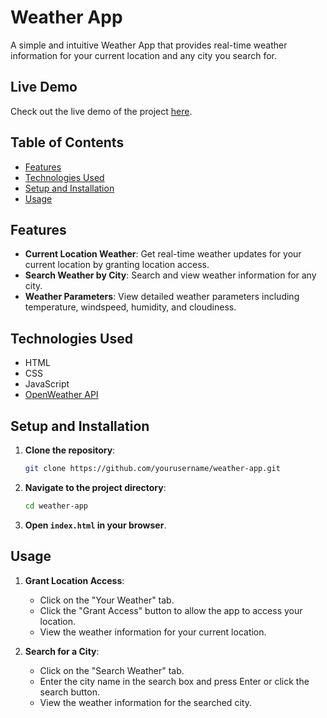 # Weather App

A simple and intuitive Weather App that provides real-time weather information for your current location and any city you search for.

## Live Demo

Check out the live demo of the project [here](https://weatherappts.vercel.app/).

## Table of Contents
- [Features](#features)
- [Technologies Used](#technologies-used)
- [Setup and Installation](#setup-and-installation)
- [Usage](#usage)


## Features

- **Current Location Weather**: Get real-time weather updates for your current location by granting location access.
- **Search Weather by City**: Search and view weather information for any city.
- **Weather Parameters**: View detailed weather parameters including temperature, windspeed, humidity, and cloudiness.

## Technologies Used

- HTML
- CSS
- JavaScript
- [OpenWeather API](https://openweathermap.org/)

## Setup and Installation

1. **Clone the repository**:
    ```bash
    git clone https://github.com/yourusername/weather-app.git
    ```
2. **Navigate to the project directory**:
    ```bash
    cd weather-app
    ```
3. **Open `index.html` in your browser**.

## Usage

1. **Grant Location Access**:
    - Click on the "Your Weather" tab.
    - Click the "Grant Access" button to allow the app to access your location.
    - View the weather information for your current location.

2. **Search for a City**:
    - Click on the "Search Weather" tab.
    - Enter the city name in the search box and press Enter or click the search button.
    - View the weather information for the searched city.

